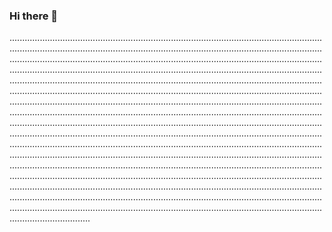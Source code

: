 ### Hi there 👋

............................................................................................................................................................................................................................................................................................................................................................................................................................................................................................................................................................................................................................................................................................................................................................................................................................................................................................................................................................................................................................................................................................................................................................................................................................................................................................................................................................................................................................................................................................................................................................................................................................................................................................................................................................................................................................................................................................................................................................................................................................................................................................................................................................................................................................